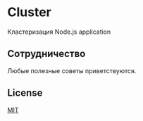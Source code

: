 # Cluster

Кластеризация Node.js application



## Сотрудничество

Любые полезные советы приветствуются.

## License
[MIT](https://choosealicense.com/licenses/mit/)